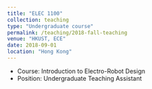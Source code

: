 ```yaml
---
title: "ELEC 1100"
collection: teaching
type: "Undergraduate course"
permalink: /teaching/2018-fall-teaching
venue: "HKUST, ECE"
date: 2018-09-01
location: "Hong Kong"
---
```


* Course: Introduction to Electro-Robot Design
* Position: Undergraduate Teaching Assistant
